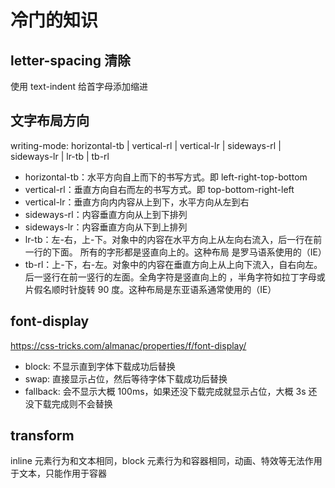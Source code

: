 # 冷门的知识

## letter-spacing 清除

使用 text-indent 给首字母添加缩进

## 文字布局方向

writing-mode: horizontal-tb | vertical-rl | vertical-lr | sideways-rl | sideways-lr | lr-tb | tb-rl

-   horizontal-tb：水平方向自上而下的书写方式。即 left-right-top-bottom
-   vertical-rl：垂直方向自右而左的书写方式。即 top-bottom-right-left
-   vertical-lr：垂直方向内内容从上到下，水平方向从左到右
-   sideways-rl：内容垂直方向从上到下排列
-   sideways-lr：内容垂直方向从下到上排列
-   lr-tb：左-右，上-下。对象中的内容在水平方向上从左向右流入，后一行在前一行的下面。 所有的字形都是竖直向上的。这种布局
    是罗马语系使用的（IE）
-   tb-rl：上-下，右-左。对象中的内容在垂直方向上从上向下流入，自右向左。后一竖行在前一竖行的左面。全角字符是竖直向上的
    ，半角字符如拉丁字母或片假名顺时针旋转 90 度。这种布局是东亚语系通常使用的（IE）

## font-display

https://css-tricks.com/almanac/properties/f/font-display/

-   block: 不显示直到字体下载成功后替换
-   swap: 直接显示占位，然后等待字体下载成功后替换
-   fallback: 会不显示大概 100ms，如果还没下载完成就显示占位，大概 3s 还没下载完成则不会替换

## transform

inline 元素行为和文本相同，block 元素行为和容器相同，动画、特效等无法作用于文本，只能作用于容器
